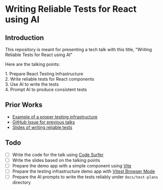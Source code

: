 # Writing Reliable Tests for React using AI

## Introduction

This repository is meant for presenting a tech talk with this title, "Writing
Reliable Tests for React using AI"

Here are the talking points:

1.⁠ ⁠Prepare React Testing Infrastructure\
2.⁠ ⁠Write reliable tests for React components\
3.⁠ ⁠⁠⁠Use AI to write the tests\
4.⁠ ⁠⁠Prompt AI to produce consistent tests

## Prior Works

- [Example of a proper testing infrastructure](https://github.com/zainfathoni/senar.ai)
- [GitHub Issue for previous talks](https://github.com/zainfathoni/senar.ai/issues/2)
- [Slides of writing reliable tests](https://github.com/zainfathoni/confident-react-testing)

## Todo

- [ ] Write the code for the talk using
      [Code Surfer](https://codesurfer.pomb.us/)
- [ ] Write the slides based on the talking points
- [ ] Prepare the demo app with a simple component using
      [Vite](https://vite.dev/)
- [ ] Prepare the testing infrastructure demo app with
      [Vitest Browser Mode](https://vitest.dev/guide/browser/)
- [ ] Prepare the AI prompts to write the tests reliably under `docs/test-plans`
      directory

